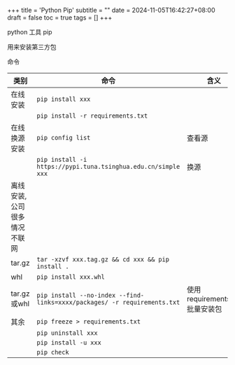 +++
title = 'Python Pip'
subtitle = ""
date = 2024-11-05T16:42:27+08:00
draft = false
toc = true
tags = []
+++

python 工具 pip

用来安装第三方包

命令

|类别|命令|含义|
|---|---|---|
| 在线安装 | `pip install xxx` |  |
|  | `pip install -r requirements.txt` |  |
| 在线换源安装 | `pip config list` | 查看源 |
|  | `pip install -i https://pypi.tuna.tsinghua.edu.cn/simple xxx` | 换源 |
| 离线安装, 公司很多情况不联网 |  |  |
| tar.gz | `tar -xzvf xxx.tag.gz && cd xxx && pip install .` |  |
| whl | `pip install xxx.whl` |  |
| tar.gz或whl | `pip install --no-index --find-links=xxxx/packages/ -r requirements.txt` | 使用requirements.txt 批量安装包 |
| 其余 | `pip freeze > requirements.txt` |  |
|  | `pip uninstall xxx` |  |
|  | `pip install -u xxx` |  |
|  | `pip check` |  |

